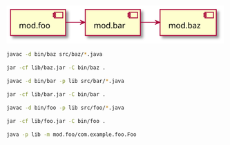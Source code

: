 ![](../assets/plantuml/case2.svg)

```sh
javac -d bin/baz src/baz/*.java
```

```sh
jar -cf lib/baz.jar -C bin/baz .
```

```sh
javac -d bin/bar -p lib src/bar/*.java
```

```sh
jar -cf lib/bar.jar -C bin/bar .
```

```sh
javac -d bin/foo -p lib src/foo/*.java
```

```sh
jar -cf lib/foo.jar -C bin/foo .
```

```sh
java -p lib -m mod.foo/com.example.foo.Foo
```

